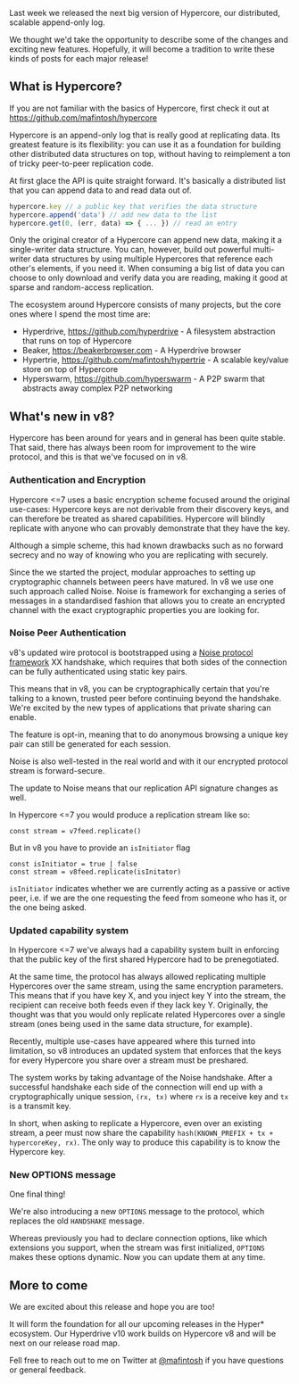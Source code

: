 Last week we released the next big version of Hypercore, our distributed, scalable append-only log.

We thought we'd take the opportunity to describe some of the changes and exciting new features. Hopefully, it will become a tradition to write these kinds of posts for each major release!

## What is Hypercore?

If you are not familiar with the basics of Hypercore, first check it out at https://github.com/mafintosh/hypercore

Hypercore is an append-only log that is really good at replicating data. Its greatest feature is its flexibility: you can use it as a foundation for building other distributed data structures on top, without having to reimplement a ton of tricky peer-to-peer replication code.

At first glace the API is quite straight forward. It's basically a distributed list that you can append data to and read data out of.

``` js
hypercore.key // a public key that verifies the data structure
hypercore.append('data') // add new data to the list
hypercore.get(0, (err, data) => { ... }) // read an entry
```

Only the original creator of a Hypercore can append new data, making it a single-writer data structure. You can, however, build out powerful multi-writer data structures by using multiple Hypercores that reference each other's elements, if you need it. When consuming a big list of data you can choose to only download and verify data you are reading, making it good at sparse and random-access replication.

The ecosystem around Hypercore consists of many projects, but the core ones where I spend the most time are:

* Hyperdrive, https://github.com/hyperdrive - A filesystem abstraction that runs on top of Hypercore
* Beaker, https://beakerbrowser.com - A Hyperdrive browser
* Hypertrie, https://github.com/mafintosh/hypertrie - A scalable key/value store on top of Hypercore
* Hyperswarm, https://github.com/hyperswarm - A P2P swarm that abstracts away complex P2P networking

## What's new in v8?

Hypercore has been around for years and in general has been quite stable. That said, there has always been room for improvement to the wire protocol, and this is that we've focused on in v8.

### Authentication and Encryption
Hypercore <=7 uses a basic encryption scheme focused around the original use-cases: Hypercore keys are not derivable from their discovery keys, and can therefore be treated as shared capabilities. Hypercore will blindly replicate with anyone who can provably demonstrate that they have the key.

Although a simple scheme, this had known drawbacks such as no forward secrecy and no way of knowing who you are replicating with securely.

Since the we started the project, modular approaches to setting up cryptographic channels between peers have matured. In v8 we use one such approach called Noise. Noise is framework for exchanging a series of messages in a standardised fashion that allows you to create an encrypted channel with the exact cryptographic properties you are looking for.

### Noise Peer Authentication
v8's updated wire protocol is bootstrapped using a [Noise protocol framework](http://www.noiseprotocol.org) XX handshake, which requires that both sides of the connection can be fully authenticated using static key pairs.

This means that in v8, you can be cryptographically certain that you're talking to a known, trusted peer before continuing beyond the handshake. We're excited by the new types of applications that private sharing can enable.

The feature is opt-in, meaning that to do anonymous browsing a unique key pair can still be generated for each session.

Noise is also well-tested in the real world and with it our encrypted protocol stream is forward-secure.

The update to Noise means that our replication API signature changes as well.

In Hypercore <=7 you would produce a replication stream like so:

```
const stream = v7feed.replicate()
```

But in v8 you have to provide an `isInitiator` flag

```
const isInitiator = true | false
const stream = v8feed.replicate(isInitator)
```

`isInitiator` indicates whether we are currently acting as a passive or active peer, i.e. if we are the one requesting the feed from someone who has it, or the one being asked.

### Updated capability system

In Hypercore <=7 we've always had a capability system built in enforcing that the public key of the first shared Hypercore had to be prenegotiated.

At the same time, the protocol has always allowed replicating multiple Hypercores over the same stream, using the same encryption parameters.  This means that if you have key X, and you inject key Y into the stream, the recipient can receive both feeds even if they lack key Y. Originally, the thought was that you would only replicate related Hypercores over a single stream (ones being used in the same data structure, for example).

Recently, multiple use-cases have appeared where this turned into limitation, so v8 introduces an updated system that enforces that the keys for every Hypercore you share over a stream must be preshared.

The system works by taking advantage of the Noise handshake. After a successful handshake each side of the connection will end up with a cryptographically unique session, `(rx, tx)` where `rx` is a receive key and `tx` is a transmit key.

In short, when asking to replicate a Hypercore, even over an existing stream, a peer must now share the capability `hash(KNOWN_PREFIX + tx + hypercoreKey, rx)`. The only way to produce this capability is to know the Hypercore key. 

### New OPTIONS message

One final thing!

We're also introducing a new `OPTIONS` message to the protocol, which replaces the old `HANDSHAKE` message.

Whereas previously you had to declare connection options, like which extensions you support, when the stream was first initialized, `OPTIONS` makes these options dynamic. Now you can update them at any time.

## More to come

We are excited about this release and hope you are too!

It will form the foundation for all our upcoming releases in the Hyper* ecosystem.
Our Hyperdrive v10 work builds on Hypercore v8 and will be next on our release road map.

Fell free to reach out to me on Twitter at [@mafintosh](https://twitter.com/mafintosh) if you have questions or general feedback.
